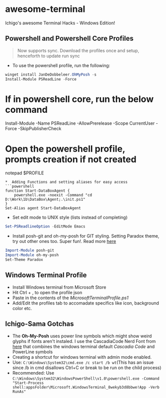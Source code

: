 # awesome-terminal
Ichigo's awesome Terminal Hacks - Windows Edition!

## Powershell and Powershell Core Profiles 
> Now supports sync. Download the profiles once and setup, henceforth to update run sync
* To use the powershell profile, run the following:
 ```powershell
winget install JanDeDobbeleer.OhMyPosh -s 
Install-Module PSReadLine -Force
```

# If in powershell core, run the below command
Install-Module -Name PSReadLine -AllowPrerelease -Scope CurrentUser -Force -SkipPublisherCheck

# Open the powershell profile, prompts creation if not created
notepad $PROFILE
```
*  Adding Functions and setting aliases for easy access
```powershell
function Start-DataBoxAgent {
    powershell.exe -noexit -Command "cd D:\Work\1b\DataBox\Agent;.\init.ps1"
}
Set-Alias agent Start-DataBoxAgent
```

* Set edit mode to UNIX style (lists instead of completing)
```powershell
Set-PSReadlineOption -EditMode Emacs
```

* Install posh-git and oh-my-posh for GIT styling. Setting Paradox theme, try out other ones too. Super fun!. Read more [here](https://github.com/JanDeDobbeleer/oh-my-posh)
```powershell
Import-Module posh-git
Import-Module oh-my-posh
Set-Theme Paradox
```

## Windows Terminal Profile
* Install Windows terminal from Microsoft Store
* Hit Ctrl + , to open the profile json
* Paste in the contents of the _MicrosoftTerminalProfile.ps1_
* Add/Edit the profiles tab to accomadate specifics like icon, background color etc.


##  Ichigo-Sama Gotchas
* The __Oh-My-Posh__ uses power line symbols which might show weird glyphs if fonts aren't instaled. I use the CascadiaCode Nerd Font from [here](https://github.com/AaronFriel/nerd-fonts/releases) that combines the windows terminal default _Cascadia Code_ and PowerLine symbols
* Creating a shortcut for windows terminal with admin mode enabled.
* Use: `C:\Windows\System32\cmd.exe /c start /b wt`(This has an issue since /b in cmd disallows Ctrl+C or break to be run on the child process)
* Recommended: Use `C:\Windows\System32\WindowsPowerShell\v1.0\powershell.exe -Command "Start-Process shell:appsFolder\Microsoft.WindowsTerminal_8wekyb3d8bbwe!App -Verb RunAs"`

